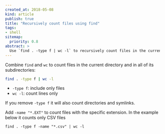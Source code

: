 ```yaml
---
created_at: 2018-05-08
kind: article
publish: true
title: "Recursively count files using find"
tags:
- shell
sitemap:
  priority: 0.8
abstract: >
  Use `find . -type f | wc -l` to recursively count files in the current directory
---
```


Combine `find` and `wc` to count files in the current directory and in all of its subdirectories:

```bash
find . -type f | wc -l
```

* `-type f`: include only files
* `wc -l`: count lines only

If you remove `-type f` it will also count directories and symlinks.

Add `-name "*.EXT"` to count files with the specific extension. In the example below it counts only CSV files

```
find . -type f -name "*.csv" | wc -l
```
